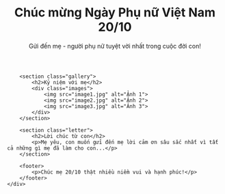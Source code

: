 <!DOCTYPE html>
<html lang="vi">
<head>
    <meta charset="UTF-8">
    <meta name="viewport" content="width=device-width, initial-scale=1.0">
    <title>Chúc mừng Ngày Phụ nữ Việt Nam 20/10</title>
    <link rel="stylesheet" href="style.css">
</head>
<body>
    <div class="container">
        <header>
            <h1>Chúc mừng Ngày Phụ nữ Việt Nam 20/10</h1>
            <p>Gửi đến mẹ - người phụ nữ tuyệt vời nhất trong cuộc đời con!</p>
        </header>

        <section class="gallery">
            <h2>Kỷ niệm với mẹ</h2>
            <div class="images">
                <img src="image1.jpg" alt="Ảnh 1">
                <img src="image2.jpg" alt="Ảnh 2">
                <img src="image3.jpg" alt="Ảnh 3">
            </div>
        </section>

        <section class="letter">
            <h2>Lời chúc từ con</h2>
            <p>Mẹ yêu, con muốn gửi đến mẹ lời cảm ơn sâu sắc nhất vì tất cả những gì mẹ đã làm cho con...</p>
        </section>

        <footer>
            <p>Chúc mẹ 20/10 thật nhiều niềm vui và hạnh phúc!</p>
        </footer>
    </div>
</body>
</html>

<!---
Hainam249/Hainam249 is a ✨ special ✨ repository because its `README.md` (this file) appears on your GitHub profile.
You can click the Preview link to take a look at your changes.
--->
